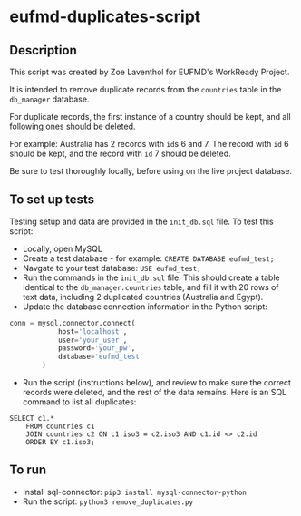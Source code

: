 # eufmd-duplicates-script

## Description

This script was created by Zoe Laventhol for EUFMD's WorkReady Project.

It is intended to remove duplicate records from the `countries` table in the `db_manager` database.

For duplicate records, the first instance of a country should be kept, and all following ones should be deleted.

For example: Australia has 2 records with `id`s 6 and 7. The record with `id` 6 should be kept, and the record with `id` 7 should be deleted.

Be sure to test thoroughly locally, before using on the live project database.

## To set up tests

Testing setup and data are provided in the `init_db.sql` file. To test this script:

- Locally, open MySQL
- Create a test database - for example: `CREATE DATABASE eufmd_test;`
- Navgate to your test database: `USE eufmd_test;`
- Run the commands in the `init_db.sql` file. This should create a table identical to the `db_manager.countries` table, and fill it with 20 rows of text data, including 2 duplicated countries (Australia and Egypt).
- Update the database connection information in the Python script:

```Python
conn = mysql.connector.connect(
            host='localhost',
            user='your_user',
            password='your_pw',
            database='eufmd_test'
        )
```

- Run the script (instructions below), and review to make sure the correct records were deleted, and the rest of the data remains. Here is an SQL command to list all duplicates:

``` MySQL
SELECT c1.*
    FROM countries c1
    JOIN countries c2 ON c1.iso3 = c2.iso3 AND c1.id <> c2.id
    ORDER BY c1.iso3;
```

## To run

- Install sql-connector: `pip3 install mysql-connector-python`
- Run the script: `python3 remove_duplicates.py`
